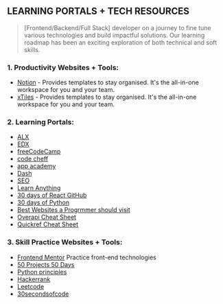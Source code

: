 ## LEARNING PORTALS + TECH RESOURCES

 > [Frontend/Backend/Full Stack] developer on a journey to fine tune various technologies and build impactful solutions. Our learning roadmap has been an exciting exploration of both technical and soft skills.

### 1. Productivity Websites + Tools:
- [Notion](https://www.notion.so/) - Provides templates to stay organised. It's the all-in-one workspace for you and your team.
- [xTiles](https://xtiles.app/en) - Provides templates to stay organised. It's the all-in-one workspace for you and your team.

### 2. Learning Portals:
- [ALX](https://www.alxafrica.com/)
- [EDX](https://www.edx.org/)
- [freeCodeCamp](https://www.freecodecamp.org/)
- [code cheff](https://www.codechef.com/learn)
- [app academy](https://www.appacademy.io/course/app-academy-open)
- [Dash](https://dash.generalassemb.ly/)
- [SEO](https://learningseo.io/)
- [Learn Anything](https://learn-anything.xyz/)
- [30 days of React GitHub](https://github.com/Asabeneh/30>Days-Of-React)
- [30 days of Python](https://github.com/Asabeneh/30-Days-Of-Python)
- [Best Websites a Progrmmer should visit](https://github.com/sdmg15/Best-websites-a-programmer-should-visit)
- [Overapi Cheat Sheet](https://overapi.com/)
- [Quickref Cheat Sheet](https://quickref.me/index.html)

### 3. Skill Practice Websites + Tools:
- [Frontend Mentor](https://www.frontendmentor.io/)  Practice front-end technologies
- [50 Projects 50 Days](https://github.com/bradtraversy/50projects50days)
- [Python principles](http://pythonprinciples.com/challenges/)
- [Hackerrank](https://www.hackerrank.com/)
- [Leetcode](https://leetcode.com/)
- [30secondsofcode](https://www.30secondsofcode.org/)